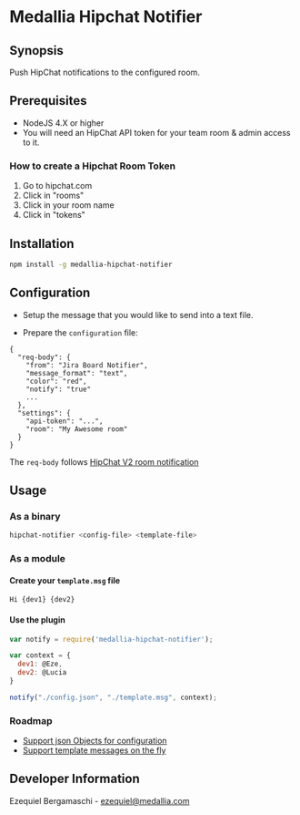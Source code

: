 # Medallia Hipchat Notifier

## Synopsis
Push HipChat notifications to the configured room.

## Prerequisites
- NodeJS 4.X or higher
- You will need an HipChat API token for your team room & admin access to it.

### How to create a Hipchat Room Token
1. Go to hipchat.com
2. Click in "rooms"
3. Click in your room name
4. Click in "tokens"

## Installation
```bash
npm install -g medallia-hipchat-notifier
```

## Configuration

- Setup the message that you would like to send into a text file.

- Prepare the `configuration` file:

```
{
  "req-body": {
    "from": "Jira Board Notifier",
    "message_format": "text",
    "color": "red",
    "notify": "true"
    ...
  },
  "settings": {
    "api-token": "...",
    "room": "My Awesome room"
  }
}
```

The `req-body` follows [HipChat V2 room notification](https://www.hipchat.com/docs/apiv2/method/send_room_notification)

## Usage

### As a binary
```bash
hipchat-notifier <config-file> <template-file>
```

### As a module

#### Create your `template.msg` file
```
Hi {dev1} {dev2}
```

#### Use the plugin
```javascript
var notify = require('medallia-hipchat-notifier');

var context = {
  dev1: @Eze,
  dev2: @Lucia
}

notify("./config.json", "./template.msg", context);
```

### Roadmap
- [Support json Objects for configuration](https://github.com/medallia/hipchat-notifier/issues/1)
- [Support template messages on the fly](https://github.com/medallia/hipchat-notifier/issues/2)

## Developer Information
Ezequiel Bergamaschi - ezequiel@medallia.com
